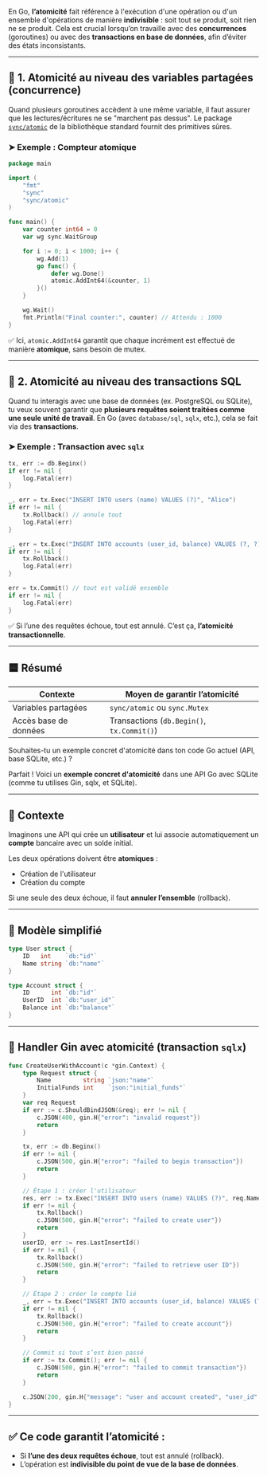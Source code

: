 En Go, **l’atomicité** fait référence à l'exécution d'une opération ou d'un ensemble d'opérations de manière **indivisible** : soit tout se produit, soit rien ne se produit. Cela est crucial lorsqu’on travaille avec des **concurrences** (goroutines) ou avec des **transactions en base de données**, afin d’éviter des états inconsistants.

---

## 🔹 1. Atomicité au niveau des **variables partagées** (concurrence)

Quand plusieurs goroutines accèdent à une même variable, il faut assurer que les lectures/écritures ne se "marchent pas dessus". Le package [`sync/atomic`](https://pkg.go.dev/sync/atomic) de la bibliothèque standard fournit des primitives sûres.

### ➤ Exemple : Compteur atomique

```go
package main

import (
	"fmt"
	"sync"
	"sync/atomic"
)

func main() {
	var counter int64 = 0
	var wg sync.WaitGroup

	for i := 0; i < 1000; i++ {
		wg.Add(1)
		go func() {
			defer wg.Done()
			atomic.AddInt64(&counter, 1)
		}()
	}

	wg.Wait()
	fmt.Println("Final counter:", counter) // Attendu : 1000
}
```

✅ Ici, `atomic.AddInt64` garantit que chaque incrément est effectué de manière **atomique**, sans besoin de mutex.

---

## 🔹 2. Atomicité au niveau des **transactions SQL**

Quand tu interagis avec une base de données (ex. PostgreSQL ou SQLite), tu veux souvent garantir que **plusieurs requêtes soient traitées comme une seule unité de travail**. En Go (avec `database/sql`, `sqlx`, etc.), cela se fait via des **transactions**.

### ➤ Exemple : Transaction avec `sqlx`

```go
tx, err := db.Beginx()
if err != nil {
	log.Fatal(err)
}

_, err = tx.Exec("INSERT INTO users (name) VALUES (?)", "Alice")
if err != nil {
	tx.Rollback() // annule tout
	log.Fatal(err)
}

_, err = tx.Exec("INSERT INTO accounts (user_id, balance) VALUES (?, ?)", 1, 100)
if err != nil {
	tx.Rollback()
	log.Fatal(err)
}

err = tx.Commit() // tout est validé ensemble
if err != nil {
	log.Fatal(err)
}
```

✅ Si l’une des requêtes échoue, tout est annulé. C’est ça, **l’atomicité transactionnelle**.

---

## 🟦 Résumé

| Contexte              | Moyen de garantir l’atomicité              |
| --------------------- | ------------------------------------------ |
| Variables partagées   | `sync/atomic` ou `sync.Mutex`              |
| Accès base de données | Transactions (`db.Begin()`, `tx.Commit()`) |

Souhaites-tu un exemple concret d'atomicité dans ton code Go actuel (API, base SQLite, etc.) ?

Parfait ! Voici un **exemple concret d'atomicité** dans une API Go avec SQLite (comme tu utilises Gin, sqlx, et SQLite).

---

## 🎯 Contexte

Imaginons une API qui crée un **utilisateur** et lui associe automatiquement un **compte** bancaire avec un solde initial.

Les deux opérations doivent être **atomiques** :

* Création de l'utilisateur
* Création du compte

Si une seule des deux échoue, il faut **annuler l’ensemble** (rollback).

---

## 🧱 Modèle simplifié

```go
type User struct {
	ID   int    `db:"id"`
	Name string `db:"name"`
}

type Account struct {
	ID      int `db:"id"`
	UserID  int `db:"user_id"`
	Balance int `db:"balance"`
}
```

---

## 🚀 Handler Gin avec atomicité (transaction `sqlx`)

```go
func CreateUserWithAccount(c *gin.Context) {
	type Request struct {
		Name         string `json:"name"`
		InitialFunds int    `json:"initial_funds"`
	}
	var req Request
	if err := c.ShouldBindJSON(&req); err != nil {
		c.JSON(400, gin.H{"error": "invalid request"})
		return
	}

	tx, err := db.Beginx()
	if err != nil {
		c.JSON(500, gin.H{"error": "failed to begin transaction"})
		return
	}

	// Étape 1 : créer l'utilisateur
	res, err := tx.Exec("INSERT INTO users (name) VALUES (?)", req.Name)
	if err != nil {
		tx.Rollback()
		c.JSON(500, gin.H{"error": "failed to create user"})
		return
	}
	userID, err := res.LastInsertId()
	if err != nil {
		tx.Rollback()
		c.JSON(500, gin.H{"error": "failed to retrieve user ID"})
		return
	}

	// Étape 2 : créer le compte lié
	_, err = tx.Exec("INSERT INTO accounts (user_id, balance) VALUES (?, ?)", userID, req.InitialFunds)
	if err != nil {
		tx.Rollback()
		c.JSON(500, gin.H{"error": "failed to create account"})
		return
	}

	// Commit si tout s’est bien passé
	if err := tx.Commit(); err != nil {
		c.JSON(500, gin.H{"error": "failed to commit transaction"})
		return
	}

	c.JSON(200, gin.H{"message": "user and account created", "user_id": userID})
}
```

---

## ✅ Ce code garantit l’atomicité :

* Si **l’une des deux requêtes échoue**, tout est annulé (rollback).
* L’opération est **indivisible du point de vue de la base de données**.
